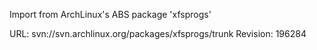 Import from ArchLinux's ABS package 'xfsprogs'

URL: svn://svn.archlinux.org/packages/xfsprogs/trunk
Revision: 196284
